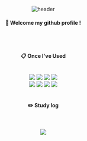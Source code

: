 <div align="center"> 
  
![header](https://capsule-render.vercel.app/api?type=Cylinder&animation=fadeIn&color=228b22&text=JoYuhyeon&fontAlignY=55&fontSize=70)


####  :wave: Welcome my github profile !

 <br/>
 <br/>
  
####  :clipboard: Once I've Used 
  
 <br/>

 <img src="https://img.shields.io/badge/Python-3776AB?style=for-the-badge&logo=Python&logoColor=white">
 <img src="https://img.shields.io/badge/JavaScript-F7DF1E?style=for-the-badge&logo=JavaScript&logoColor=white">
 <img src="https://img.shields.io/badge/MySQL-4479A1?style=for-the-badge&logo=MySQL&logoColor=white">
 <img src="https://img.shields.io/badge/AndroidStudio-3DDC84?style=for-the-badge&logo=Android Studio&logoColor=white">
  <br/>
 <img src="https://img.shields.io/badge/Tensorflow-FF6F00?style=for-the-badge&logo=Tensorflow&logoColor=white">
 <img src="https://img.shields.io/badge/Tableau-E97627?style=for-the-badge&logo=Tableau&logoColor=white">
 <img src="https://img.shields.io/badge/Figma-F24E1E?style=for-the-badge&logo=Figma&logoColor=white">
 <img src="https://img.shields.io/badge/Spyder-FF0000?style=for-the-badge&logo=Spyder IDE&logoColor=white">

 <br/>
 <br/>
 
 #### :pencil2: Study log
 
 <br/>
 
 <a href="https://blog.naver.com/0yihyeon" target="_blank"><img src="https://img.shields.io/badge/NAVER Blog-03C75A?style=flat-square&logo=Naver&logoColor=white"/></a>
 
